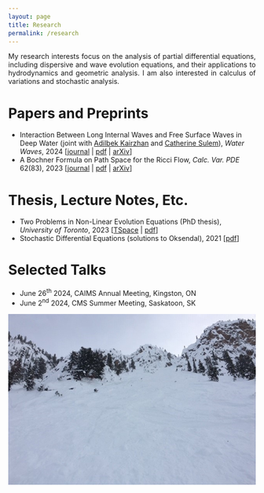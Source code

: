 ```yaml
---
layout: page
title: Research
permalink: /research
---
```


<div style="text-align: justify;">
My research interests focus on the analysis of partial differential equations, including dispersive and wave evolution equations, and their applications to hydrodynamics and geometric analysis. I am also interested in calculus of variations and stochastic analysis.
</div>

Papers and Preprints
======

  - Interaction Between Long Internal Waves and Free Surface Waves in Deep Water (joint with [Adilbek Kairzhan](https://sites.google.com/view/akairzhan) and [Catherine Sulem](https://www.math.toronto.edu/sulem/)), _Water Waves_, 2024 \[[journal](https://doi.org/10.1007/s42286-024-00102-5) \| [pdf](/assets/2407.21396v1.pdf) \| [arXiv](https://arxiv.org/abs/2407.21396)\]
  - A Bochner Formula on Path Space for the Ricci Flow, _Calc. Var. PDE_ 62(83), 2023 \[[journal](https://doi.org/10.1007/s00526-022-02420-3) \| [pdf](/assets/1909.04193.pdf) \| [arXiv](https://arxiv.org/abs/1909.04193)\]

Thesis, Lecture Notes, Etc.
======

  - Two Problems in Non-Linear Evolution Equations (PhD thesis), _University of Toronto_, 2023 \[[TSpace](https://hdl.handle.net/1807/129956) \| [pdf](/assets/Kennedy_Christopher_Pearce_Andrew_202311_PhD_thesis.pdf)\]
  - Stochastic Differential Equations (solutions to Oksendal), 2021 \[[pdf](/assets/Solutions_to_Oksendal.pdf)\]

Selected Talks
======

  - June 26<sup>th</sup> 2024, CAIMS Annual Meeting, Kingston, ON
  - June 2<sup>nd</sup> 2024, CMS Summer Meeting, Saskatoon, SK

![](assets/img/KHMR_Terminator.jpg)
